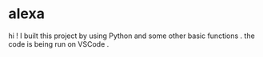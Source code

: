 # alexa
hi ! I built this project by using Python and some other basic functions . the code is being run on VSCode .
